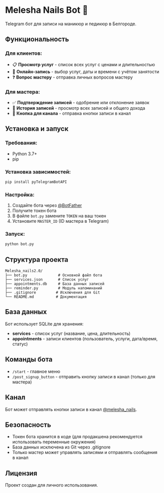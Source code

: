# Melesha Nails Bot 🤍

Telegram бот для записи на маникюр и педикюр в Белгороде.

## Функциональность

### Для клиентов:
- 📋 **Просмотр услуг** - список всех услуг с ценами и длительностью
- 📅 **Онлайн-запись** - выбор услуг, даты и времени с учётом занятости
- ❓ **Вопрос мастеру** - отправка личных вопросов мастеру

### Для мастера:
- ✅ **Подтверждение записей** - одобрение или отклонение заявок
- 📖 **История записей** - просмотр всех записей и общего дохода
- 📢 **Кнопка для канала** - отправка кнопки записи в канал

## Установка и запуск

### Требования:
- Python 3.7+
- pip

### Установка зависимостей:
```bash
pip install pyTelegramBotAPI
```

### Настройка:
1. Создайте бота через [@BotFather](https://t.me/BotFather)
2. Получите токен бота
3. В файле `bot.py` замените `TOKEN` на ваш токен
4. Установите `MASTER_ID` (ID мастера в Telegram)

### Запуск:
```bash
python bot.py
```

## Структура проекта

```
Melesha_nails2.0/
├── bot.py              # Основной файл бота
├── services.json       # Список услуг
├── appointments.db     # База данных записей
├── reminder.py         # Модуль напоминаний
├── .gitignore         # Исключения для Git
└── README.md          # Документация
```

## База данных

Бот использует SQLite для хранения:
- **services** - список услуг (название, цена, длительность)
- **appointments** - записи клиентов (пользователь, услуги, дата/время, статус)

## Команды бота

- `/start` - главное меню
- `/post_signup_button` - отправить кнопку записи в канал (только для мастера)

## Канал

Бот может отправлять кнопки записи в канал [@melesha_nails](https://t.me/melesha_nails).

## Безопасность

- Токен бота хранится в коде (для продакшена рекомендуется использовать переменные окружения)
- База данных исключена из Git через .gitignore
- Только мастер может управлять записями и отправлять сообщения в канал

## Лицензия

Проект создан для личного использования. 